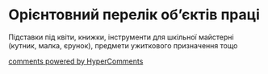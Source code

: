 <div id="hypercomments_widget" class="js-hypercomments-widget invisible"></div>

# Орієнтовний перелік об’єктів праці

Підставки під квіти, книжки,  інструменти для шкільної майстерні (кутник, малка, єрунок), предмети ужиткового призначення тощо

<div class="js-hypercomments-container">
<a href="http://hypercomments.com" class="hc-link" title="comments widget">comments powered by HyperComments</a>
</div>